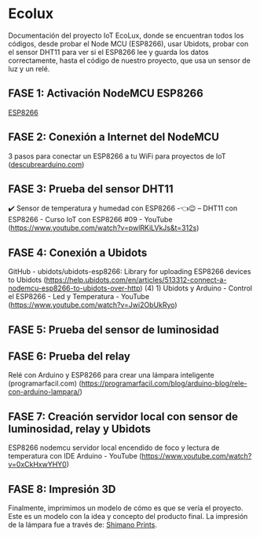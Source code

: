 # Ecolux
Documentación del proyecto IoT EcoLux, donde se encuentran todos los códigos, desde probar el Node MCU (ESP8266), usar Ubidots, probar con el sensor DHT11 para ver si el ESP8266 lee y guarda los datos correctamente, hasta el código de nuestro proyecto, que usa un sensor de luz y un relé. 

## FASE 1: Activación NodeMCU ESP8266
[ESP8266](https://ingeniotics.com.mx/wp-content/uploads/2021/02/NodeMCU-%E2%80%93-Board-de-desarrollo-con-modulo-ESP8266-WiFi-y-Lua-4.jpg)

## FASE 2: Conexión a Internet del NodeMCU
3 pasos para conectar un ESP8266 a tu WiFi para proyectos de IoT ([descubrearduino.com](https://descubrearduino.com/conectar-un-esp8266-a-wifi/))

## FASE 3: Prueba del sensor DHT11
✔️ Sensor de temperatura y humedad con ESP8266 -👈😉 – DHT11 con ESP8266 - Curso IoT con ESP8266 #09 - YouTube (https://www.youtube.com/watch?v=pwlRKiLVkJs&t=312s)

## FASE 4: Conexión a Ubidots
GitHub - ubidots/ubidots-esp8266: Library for uploading ESP8266 devices to Ubidots
(https://help.ubidots.com/en/articles/513312-connect-a-nodemcu-esp8266-to-ubidots-over-http)
(4) 1) Ubidots y Arduino - Control el ESP8266 - Led y Temperatura - YouTube (https://www.youtube.com/watch?v=Jwi2ObUkRyo)
## FASE 5: Prueba del sensor de luminosidad

## FASE 6: Prueba del relay
Relé con Arduino y ESP8266 para crear una lámpara inteligente (programarfacil.com) (https://programarfacil.com/blog/arduino-blog/rele-con-arduino-lampara/)
## FASE 7: Creación servidor local con sensor de luminosidad, relay y Ubidots

ESP8266 nodemcu servidor local encendido de foco y lectura de temperatura con IDE Arduino - YouTube (https://www.youtube.com/watch?v=0xCkHxwYHY0)

## FASE 8: Impresión 3D
Finalmente, imprimimos un modelo de cómo es que se vería el proyecto. Este es un modelo con la idea y concepto del producto final. La impresión de la lámpara fue a través de: [Shimano Prints](https://www.instagram.com/shimano.prints/).
